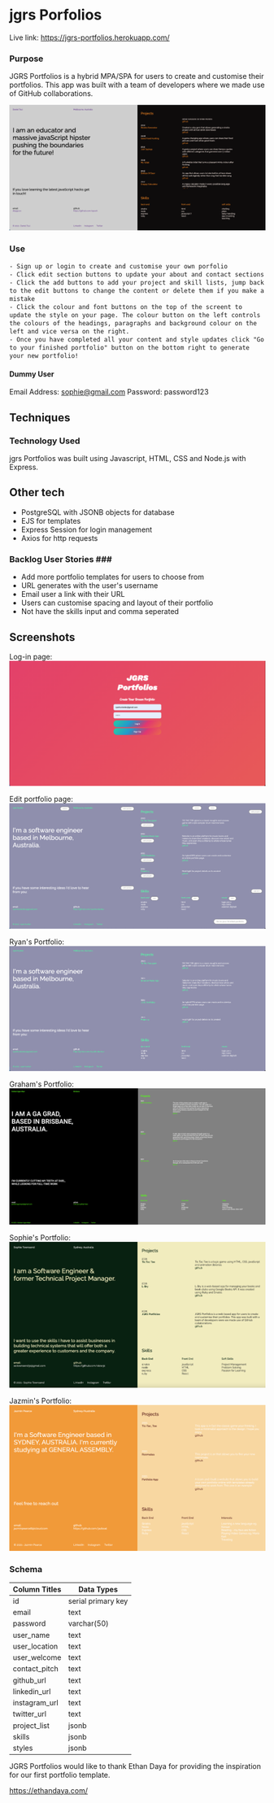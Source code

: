 # jgrs Porfolios #

Live link: https://jgrs-portfolios.herokuapp.com/

### Purpose ###

JGRS Portfolios is a hybrid MPA/SPA for users to create and customise their portfolios. This app was built with a team of developers where we made use of GitHub collaborations.

![example portfolio](/screenshots/example_portfolio.png)

### Use ###

    - Sign up or login to create and customise your own porfolio
    - Click edit section buttons to update your about and contact sections
    - Click the add buttons to add your project and skill lists, jump back to the edit buttons to change the content or delete them if you make a mistake
    - Click the colour and font buttons on the top of the screent to update the style on your page. The colour button on the left controls the colours of the headings, paragraphs and background colour on the left and vice versa on the right. 
    - Once you have completed all your content and style updates click "Go to your finished portfolio" button on the bottom right to generate your new portfolio!

#### Dummy User ####

Email Address: sophie@gmail.com
Password: password123

## Techniques ##

### Technology Used ###
jgrs Portfolios was built using Javascript, HTML, CSS and Node.js with Express.

## Other tech ##
- PostgreSQL with JSONB objects for database
- EJS for templates
- Express Session for login management
- Axios for http requests

### Backlog User Stories ### ##
 
- Add more portfolio templates for users to choose from
- URL generates with the user's username
- Email user a link with their URL
- Users can customise spacing and layout of their portfolio
- Not have the skills input and comma seperated

## Screenshots ##
Log-in page:
![login page](/screenshots/login_screen.png)

Edit portfolio page:
![edit page](/screenshots/edit_page.png)

Ryan's Portfolio:
![ryans portfolio](/screenshots/ryan_portfolio.png)

Graham's Portfolio:
![grahams portfolio](/screenshots/graham_portfolio.png)

Sophie's Portfolio:
![sophies portfolio](/screenshots/sophie_portfolio.png)

Jazmin's Portfolio:
![jamzin portfolio](/screenshots/jazmin_portfolio.png)

### Schema ###

| Column Titles | Data Types         |
|---------------|--------------------|
| id            | serial primary key |
| email         | text               |
| password      | varchar(50)        |
| user_name     | text               |
| user_location | text               |
| user_welcome  | text               |
| contact_pitch | text               |
| github_url    | text               |
| linkedin_url  | text               |
| instagram_url | text               |
| twitter_url   | text               |
| project_list  | jsonb              |
| skills        | jsonb              |
| styles        | jsonb              |

JGRS Portfolios would like to thank Ethan Daya for providing the inspiration for our first portfolio template.

https://ethandaya.com/



